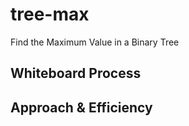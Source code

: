 # tree-max

Find the Maximum Value in a Binary Tree

## Whiteboard Process
<!-- Embedded whiteboard image -->

## Approach & Efficiency
<!-- What approach did you take? Discuss Why. What is the Big O space/time for this approach? -->
